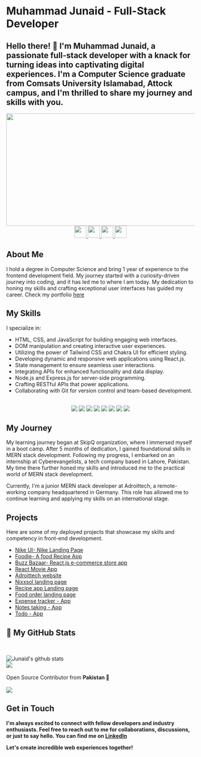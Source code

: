 # Muhammad Junaid - Full-Stack Developer

Hello there! 👋 I'm Muhammad Junaid, a passionate full-stack developer with a knack for turning ideas into captivating digital experiences. I'm a Computer Science graduate from Comsats University Islamabad, Attock campus, and I'm thrilled to share my journey and skills with you.
---
<div align="center">
  <img src="https://media.giphy.com/media/dWesBcTLavkZuG35MI/giphy.gif" width="600" height="300"/>
</div>
<div id="badges"align="center">
  <a href="https://api.whatsapp.com/send?phone=923135476918">
    <img width="32" height="32" src="https://web.whatsapp.com/favicon-64x64.ico" />
</a>
<a href="https://www.linkedin.com/in/mjunaid648">
    <img width="32" height="32" src="https://pngimg.com/uploads/linkedIn/linkedIn_PNG32.png"/>
</a>

  <a href="https://www.upwork.com/freelancers/~0192fb1a580ff83a27">
    <img width="32" height="32" src="https://raw.githubusercontent.com/evilgenius786/evilgenius786/main/upwork.ico" />
</a>
<a href="mailto:648mjunaid@gmail.com">
    <img width="32" height="32" src="https://ssl.gstatic.com/ui/v1/icons/mail/rfr/gmail.ico" />
</a>
</div>

## About Me

I hold a degree in Computer Science and bring 1 year of experience to the frontend development field. My journey started with a curiosity-driven journey into coding, and it has led me to where I am today. My dedication to honing my skills and crafting exceptional user interfaces has guided my career.
Check my portfolio [here](https://mjunaid-portfolio.netlify.app/)

## My Skills

I specialize in:

- HTML, CSS, and JavaScript for building engaging web interfaces.
- DOM manipulation and creating interactive user experiences.
- Utilizing the power of Tailwind CSS and Chakra UI for efficient styling.
- Developing dynamic and responsive web applications using React.js.
- State management to ensure seamless user interactions.
- Integrating APIs for enhanced functionality and data display.
- Node.js and Express.js for server-side programming.
- Crafting RESTful APIs that power applications.
- Collaborating with Git for version control and team-based development.

<br>
   <!--https://github.com/alexandresanlim/Badges4-README.md-Profile/blob/master/README.md-->
<div align="center">
    <img src="https://img.shields.io/badge/HTML5-E34F26?style=for-the-badge&logo=html5&logoColor=white" />
    <img src="https://img.shields.io/badge/CSS3-1572B6?style=for-the-badge&logo=css3&logoColor=white" />
    <img src="https://img.shields.io/badge/JavaScript-F7DF1E?style=for-the-badge&logo=javascript&logoColor=black" />
    <img src="https://img.shields.io/badge/React-61DAFB?style=for-the-badge&logo=react&logoColor=white" />
    <img src="https://img.shields.io/badge/Tailwind_CSS-38B2AC?style=for-the-badge&logo=tailwind-css&logoColor=white" />
    <img src="https://img.shields.io/badge/Node.js-339933?style=for-the-badge&logo=node-dot-js&logoColor=white" />
    <img src="https://img.shields.io/badge/NPM-CB3837?style=for-the-badge&logo=npm&logoColor=white" />
    <img src="https://img.shields.io/badge/Express.js-000000?style=for-the-badge&logo=express&logoColor=white" />
</div>

## My Journey

My learning journey began at SkipQ organization, where I immersed myself in a boot camp. After 5 months of dedication, I gained foundational skills in MERN stack development. Following my progress, I embarked on an internship at Cyberevangelists, a tech company based in Lahore, Pakistan. My time there further honed my skills and introduced me to the practical world of MERN stack development.

Currently, I'm a junior MERN stack developer at Adroittech, a remote-working company headquartered in Germany. This role has allowed me to continue learning and applying my skills on an international stage.

## Projects
Here are some of my deployed projects that showcase my skills and competency in front-end development.
- [Nike UI- Nike Landing Page](https://nike-ui-648.netlify.app/)
- [Foodie- A food Recipe App](https://foodie648.netlify.app/)
- [Buzz Bazaar- React.js e-commerce store app](https://buzz-bazaar.netlify.app)
- [React Movie App](https://redux-movie-app-by-junaid.netlify.app/)
- [Adroittech website](https://mjunaid648.github.io/adroittech-homepage/index.html)
- [Nixxsol landing page](https://nixxsol.netlify.app/)
- [Recipe app Landing page](https://juni-recipes.netlify.app/)
- [Food order landing page](https://junaid-food-order-app.netlify.app/)
- [Expense tracker - App](https://expense-tracker648.netlify.app/)
- [Notes taking - App](https://mj-notes.netlify.app/)
- [Todo - App](https://junaids-todo-list.netlify.app/)


## <summary>📝 My GitHub Stats</summary>
<br>

![Junaid's github stats](https://github-readme-stats.vercel.app/api?username=MJunaid648&theme=gotham&show_icons=true&include_all_commits=true&)
<br>
<img align="center"  src="https://github-readme-stats.vercel.app/api/top-langs/?username=MJunaid648&layout=compact&theme=gotham&count_private=true&include_all_commits=true" />
<br><br>
Open Source Contributor from <b>Pakistan<b> 💚
    <br><br>
![](https://visitor-badge.glitch.me/badge?page_id=MJunaid648.MJunaid648)
<br>

## Get in Touch

I'm always excited to connect with fellow developers and industry enthusiasts. Feel free to reach out to me for collaborations, discussions, or just to say hello. You can find me on [LinkedIn](https://www.linkedin.com/in/mjunaid648/)

Let's create incredible web experiences together!
